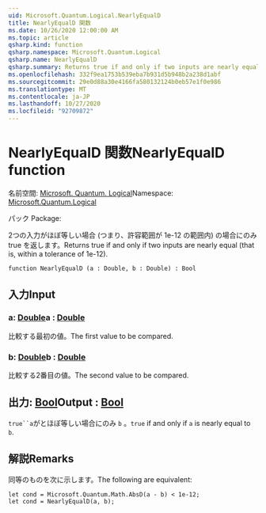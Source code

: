 ```yaml
---
uid: Microsoft.Quantum.Logical.NearlyEqualD
title: NearlyEqualD 関数
ms.date: 10/26/2020 12:00:00 AM
ms.topic: article
qsharp.kind: function
qsharp.namespace: Microsoft.Quantum.Logical
qsharp.name: NearlyEqualD
qsharp.summary: Returns true if and only if two inputs are nearly equal (that is, within a tolerance of 1e-12).
ms.openlocfilehash: 332f9ea1753b539eba7b931d5b948b2a238d1abf
ms.sourcegitcommit: 29e0d88a30e4166fa580132124b0eb57e1f0e986
ms.translationtype: MT
ms.contentlocale: ja-JP
ms.lasthandoff: 10/27/2020
ms.locfileid: "92709872"
---
```

# <a name="nearlyequald-function"></a><span data-ttu-id="16931-102">NearlyEqualD 関数</span><span class="sxs-lookup"><span data-stu-id="16931-102">NearlyEqualD function</span></span>

<span data-ttu-id="16931-103">名前空間: [Microsoft. Quantum. Logical](xref:Microsoft.Quantum.Logical)</span><span class="sxs-lookup"><span data-stu-id="16931-103">Namespace: [Microsoft.Quantum.Logical](xref:Microsoft.Quantum.Logical)</span></span>

<span data-ttu-id="16931-104">パック [](https://nuget.org/packages/)</span><span class="sxs-lookup"><span data-stu-id="16931-104">Package: [](https://nuget.org/packages/)</span></span>


<span data-ttu-id="16931-105">2つの入力がほぼ等しい場合 (つまり、許容範囲が 1e-12 の範囲内) の場合にのみ true を返します。</span><span class="sxs-lookup"><span data-stu-id="16931-105">Returns true if and only if two inputs are nearly equal (that is, within a tolerance of 1e-12).</span></span>

```qsharp
function NearlyEqualD (a : Double, b : Double) : Bool
```


## <a name="input"></a><span data-ttu-id="16931-106">入力</span><span class="sxs-lookup"><span data-stu-id="16931-106">Input</span></span>

### <a name="a--double"></a><span data-ttu-id="16931-107">a: [Double](xref:microsoft.quantum.lang-ref.double)</span><span class="sxs-lookup"><span data-stu-id="16931-107">a : [Double](xref:microsoft.quantum.lang-ref.double)</span></span>

<span data-ttu-id="16931-108">比較する最初の値。</span><span class="sxs-lookup"><span data-stu-id="16931-108">The first value to be compared.</span></span>


### <a name="b--double"></a><span data-ttu-id="16931-109">b: [Double](xref:microsoft.quantum.lang-ref.double)</span><span class="sxs-lookup"><span data-stu-id="16931-109">b : [Double](xref:microsoft.quantum.lang-ref.double)</span></span>

<span data-ttu-id="16931-110">比較する2番目の値。</span><span class="sxs-lookup"><span data-stu-id="16931-110">The second value to be compared.</span></span>



## <a name="output--bool"></a><span data-ttu-id="16931-111">出力: [Bool](xref:microsoft.quantum.lang-ref.bool)</span><span class="sxs-lookup"><span data-stu-id="16931-111">Output : [Bool](xref:microsoft.quantum.lang-ref.bool)</span></span>

<span data-ttu-id="16931-112">`true``a`がとほぼ等しい場合にのみ `b` 。</span><span class="sxs-lookup"><span data-stu-id="16931-112">`true` if and only if `a` is nearly equal to `b`.</span></span>

## <a name="remarks"></a><span data-ttu-id="16931-113">解説</span><span class="sxs-lookup"><span data-stu-id="16931-113">Remarks</span></span>

<span data-ttu-id="16931-114">同等のものを次に示します。</span><span class="sxs-lookup"><span data-stu-id="16931-114">The following are equivalent:</span></span>

```Q#
let cond = Microsoft.Quantum.Math.AbsD(a - b) < 1e-12;
let cond = NearlyEqualD(a, b);
```